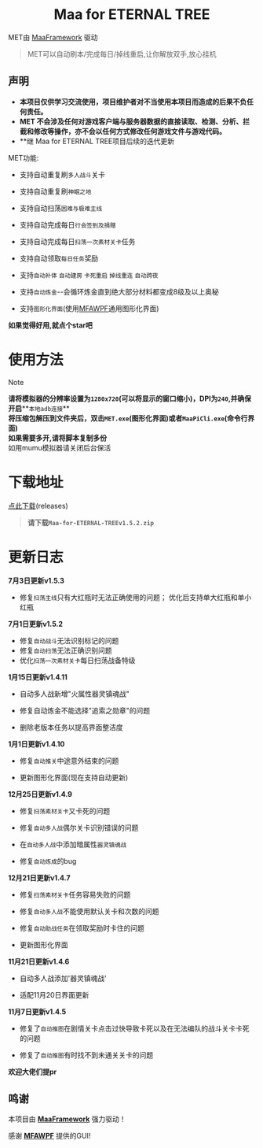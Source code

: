 <!-- markdownlint-disable MD033 MD041 -->
<p align="center">
</p>

<div align="center">

# Maa for ETERNAL TREE

</div>

MET由 [MaaFramework](https://github.com/MaaXYZ/MaaFramework) 驱动

>MET可以自动刷本/完成每日/掉线重启,让你解放双手,放心挂机

## 声明
 - **本项目仅供学习交流使用，项目维护者对不当使用本项目而造成的后果不负任何责任。**
 - **MET 不会涉及任何对游戏客户端与服务器数据的直接读取、检测、分析、拦截和修改等操作，亦不会以任何方式修改任何游戏文件与游戏代码。**
 - **继 Maa for ETERNAL TREE项目后续的迭代更新

 MET功能:

 - 支持自动重复刷`多人战斗`关卡

 - 支持自动重复刷`神眠之地`

 - 支持自动扫荡`困难与极难主线`

 - 支持自动完成每日`行会签到及捐赠`

 - 支持自动完成每日`扫荡一次素材关卡`任务

 - 支持自动领取`每日任务`奖励

 - 支持`自动补体` `自动建房` `卡死重启` `掉线重连` `自动跨夜`

 - 支持`自动炼金`--会循环炼金直到绝大部分材料都变成8级及以上奥秘

 - 支持`图形化界面`(使用[MFAWPF](https://github.com/SweetSmellFox/MFAWPF)通用图形化界面)

 **如果觉得好用,就点个star吧**

# 使用方法
>[!NOTE]
>**请将模拟器的分辨率设置为`1280x720`(可以将显示的窗口缩小)，DPI为`240`,并确保开启****`本地adb连接`**\
>**将压缩包解压到文件夹后，双击`MET.exe`(图形化界面)或者`MaaPiCli.exe`(命令行界面)**\
>**如果需要多开,请将脚本复制多份**\
>如用mumu模拟器请关闭后台保活

# 下载地址
[点此下载](https://github.com/caicai00001/Maa-for-ETERNAL-TREE/releases)(releases)
>**请下载`Maa-for-ETERNAL-TREEv1.5.2.zip`**

# 更新日志

**7月3日更新v1.5.3**
- 修复`扫荡主线`只有大红瓶时无法正确使用的问题； 优化后支持单大红瓶和单小红瓶

**7月1日更新v1.5.2**
- 修复`自动战斗`无法识别标记的问题
- 修复`自动扫荡`无法正确识别问题
- 优化`扫荡一次素材关卡`每日扫荡战备特级

**1月15日更新v1.4.11**

- 自动多人战新增"火属性器灵镇魂战"

- 修复自动炼金不能选择"追索之勋章"的问题

- 删除老版本任务以提高界面整洁度

**1月1日更新v1.4.10**

- 修复`自动推关`中途意外结束的问题

- 更新图形化界面(现在支持自动更新)

**12月25日更新v1.4.9**

- 修复`扫荡素材关卡`又卡死的问题

- 修复`自动多人战`偶尔关卡识别错误的问题

- 在`自动多人战`中添加暗属性`器灵镇魂战`

- 修复`自动炼成`的bug

**12月21日更新v1.4.7**

- 修复`扫荡素材关卡`任务容易失败的问题

- 修复`自动多人战`不能使用默认关卡和次数的问题

- 修复`自动助战任务`在领取奖励时卡住的问题

- 更新图形化界面

**11月21日更新v1.4.6**

- 自动多人战添加'器灵镇魂战'

- 适配11月20日界面更新

**11月7日更新v1.4.5**

- 修复了`自动推图`在剧情关卡点击过快导致卡死以及在无法编队的战斗关卡卡死的问题

- 修复了`自动推图`有时找不到未通关关卡的问题

**欢迎大佬们提pr**

## 鸣谢

本项目由 **[MaaFramework](https://github.com/MaaXYZ/MaaFramework)** 强力驱动！

感谢 **[MFAWPF](https://github.com/SweetSmellFox/MFAWPF)** 提供的GUI!
